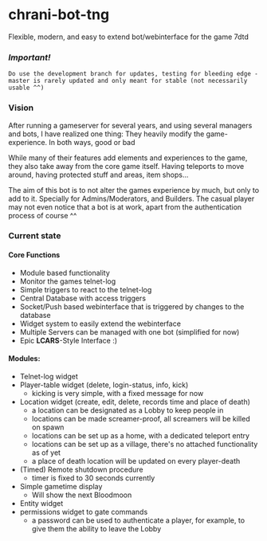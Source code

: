# chrani-bot-tng
Flexible, modern, and easy to extend bot/webinterface for the game 7dtd

### *Important!*
`Do use the development branch for updates, testing for bleeding edge - master is rarely updated and only meant for stable (not necessarily usable ^^)`

### Vision
After running a gameserver for several years, and using several managers and bots, I have realized one thing: They
heavily modify the game-experience. In both ways, good or bad

While many of their features add elements and experiences to the game, they also take away from the core game itself.
Having teleports to move around, having protected stuff and areas, item shops...

The aim of this bot is to not alter the games experience by much, but only to add to it.
Specially for Admins/Moderators, and Builders. The casual player may not even notice that a bot is at work, apart
from the authentication process of course ^^

### Current state
#### Core Functions

* Module based functionality
* Monitor the games telnet-log
* Simple triggers to react to the telnet-log
* Central Database with access triggers
* Socket/Push based webinterface that is triggered by changes to the database
* Widget system to easily extend the webinterface
* Multiple Servers can be managed with one bot (simplified for now)
* Epic **LCARS**-Style Interface :)

#### Modules:

* Telnet-log widget
* Player-table widget (delete, login-status, info, kick)
  * kicking is very simple, with a fixed message for now
* Location widget (create, edit, delete, records time and place of death)
  * a location can be designated as a Lobby to keep people in
  * locations can be made screamer-proof, all screamers will be killed on spawn
  * locations can be set up as a home, with a dedicated teleport entry
  * locations can be set up as a village, there's no attached functionality as of yet
  * a place of death location will be updated on every player-death
* (Timed) Remote shutdown procedure
  * timer is fixed to 30 seconds currently
* Simple gametime display
  * Will show the next Bloodmoon
* Entity widget
* permissions widget to gate commands
  * a password can be used to authenticate a player, for example, to give them the ability to leave the Lobby 
  